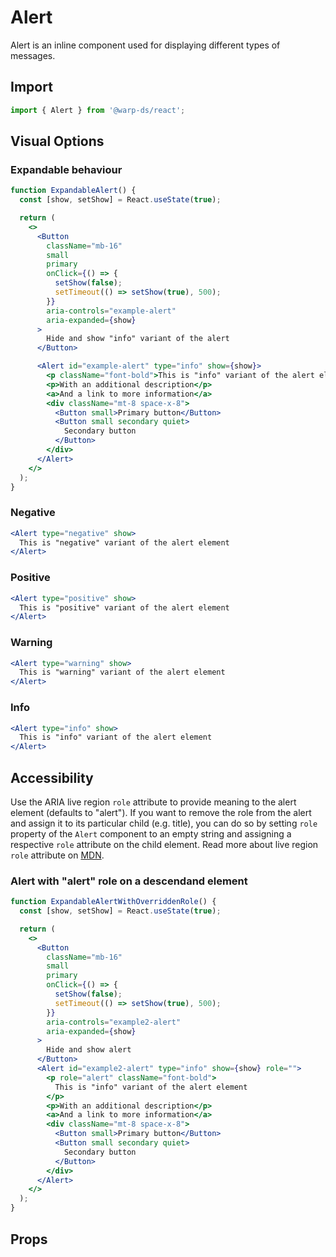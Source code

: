 <!-- import { Alert } from '../src';
import { Button } from '../../button/src'; -->

# Alert

Alert is an inline component used for displaying different types of messages.

## Import

```js
import { Alert } from '@warp-ds/react';
```

## Visual Options

### Expandable behaviour

```jsx example
function ExpandableAlert() {
  const [show, setShow] = React.useState(true);

  return (
    <>
      <Button
        className="mb-16"
        small
        primary
        onClick={() => {
          setShow(false);
          setTimeout(() => setShow(true), 500);
        }}
        aria-controls="example-alert"
        aria-expanded={show}
      >
        Hide and show "info" variant of the alert
      </Button>

      <Alert id="example-alert" type="info" show={show}>
        <p className="font-bold">This is "info" variant of the alert element</p>
        <p>With an additional description</p>
        <a>And a link to more information</a>
        <div className="mt-8 space-x-8">
          <Button small>Primary button</Button>
          <Button small secondary quiet>
            Secondary button
          </Button>
        </div>
      </Alert>
    </>
  );
}
```

### Negative

```jsx example
<Alert type="negative" show>
  This is "negative" variant of the alert element
</Alert>
```

### Positive

```jsx example
<Alert type="positive" show>
  This is "positive" variant of the alert element
</Alert>
```

### Warning

```jsx example
<Alert type="warning" show>
  This is "warning" variant of the alert element
</Alert>
```

### Info

```jsx example
<Alert type="info" show>
  This is "info" variant of the alert element
</Alert>
```

## Accessibility

Use the ARIA live region `role` attribute to provide meaning to the alert
element (defaults to "alert"). If you want to remove the role from the alert and
assign it to its particular child (e.g. title), you can do so by setting `role`
property of the `Alert` component to an empty string and assigning a respective
`role` attribute on the child element. Read more about live region `role`
attribute on
[MDN](https://developer.mozilla.org/en-US/docs/Web/Accessibility/ARIA/ARIA_Live_Regions#roles_with_implicit_live_region_attributes).

### Alert with "alert" role on a descendand element

```jsx example
function ExpandableAlertWithOverriddenRole() {
  const [show, setShow] = React.useState(true);

  return (
    <>
      <Button
        className="mb-16"
        small
        primary
        onClick={() => {
          setShow(false);
          setTimeout(() => setShow(true), 500);
        }}
        aria-controls="example2-alert"
        aria-expanded={show}
      >
        Hide and show alert
      </Button>
      <Alert id="example2-alert" type="info" show={show} role="">
        <p role="alert" className="font-bold">
          This is "info" variant of the alert element
        </p>
        <p>With an additional description</p>
        <a>And a link to more information</a>
        <div className="mt-8 space-x-8">
          <Button small>Primary button</Button>
          <Button small secondary quiet>
            Secondary button
          </Button>
        </div>
      </Alert>
    </>
  );
}
```

## Props

```props packages/alert/src/component.tsx

```
